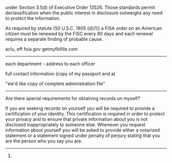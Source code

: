 under Section 3.1(d) of Executive Order 13526. Those standards permit declassification when the public interest in disclosure outweighs any need to protect the information.

As required by statute (50 U.S.C. 1805 (d)(1)) a FISA order on an American citizen must be renewed by the FISC every 90 days and each renewal requires a separate finding of probable cause.

aclu, eff
foia.gov
getmyfbifile.com

---

each department - address to each officer

full contact information (copy of my passport and a)

"we'd like copy of complete administration file"

---

Are there special requirements for obtaining records on myself?

If you are seeking records on yourself you will be required to provide a certification of your identity. This certification is required in order to protect your privacy and to ensure that private information about you is not disclosed inappropriately to someone else. Whenever you request information about yourself you will be asked to provide either a notarized statement or a statement signed under penalty of perjury stating that you are the person who you say you are.

---

1.
